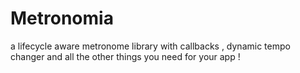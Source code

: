 # Metronomia
a lifecycle aware metronome library with callbacks , dynamic tempo changer and all the other things you need for your app !
